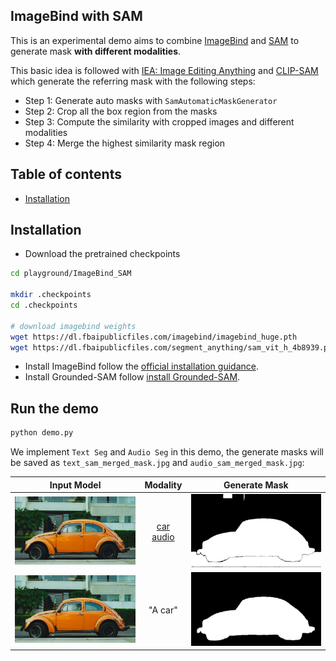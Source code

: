 ## ImageBind with SAM

This is an experimental demo aims to combine [ImageBind](https://github.com/facebookresearch/ImageBind) and [SAM](https://github.com/facebookresearch/segment-anything) to generate mask **with different modalities**.

This basic idea is followed with [IEA: Image Editing Anything](https://github.com/feizc/IEA) and [CLIP-SAM](https://github.com/maxi-w/CLIP-SAM) which generate the referring mask with the following steps:

- Step 1: Generate auto masks with `SamAutomaticMaskGenerator`
- Step 2: Crop all the box region from the masks
- Step 3: Compute the similarity with cropped images and different modalities
- Step 4: Merge the highest similarity mask region

## Table of contents
- [Installation](#installation)


## Installation
- Download the pretrained checkpoints

```bash
cd playground/ImageBind_SAM

mkdir .checkpoints
cd .checkpoints

# download imagebind weights
wget https://dl.fbaipublicfiles.com/imagebind/imagebind_huge.pth
wget https://dl.fbaipublicfiles.com/segment_anything/sam_vit_h_4b8939.pth
```

- Install ImageBind follow the [official installation guidance](https://github.com/facebookresearch/ImageBind#usage).
- Install Grounded-SAM follow [install Grounded-SAM](https://github.com/IDEA-Research/Grounded-Segment-Anything#installation).


## Run the demo
```bash
python demo.py
```

We implement `Text Seg` and `Audio Seg` in this demo, the generate masks will be saved as `text_sam_merged_mask.jpg` and `audio_sam_merged_mask.jpg`:

<div align="center">

| Input Model | Modality | Generate Mask |
|:----:|:----:|:----:|
| ![](./.assets/car_image.jpg) | [car audio](./.assets/car_audio.wav) | ![](https://github.com/IDEA-Research/detrex-storage/blob/main/assets/grounded_sam/imagebind_sam/audio_sam_merged_mask.jpg?raw=true) |
| ![](./.assets/car_image.jpg) | "A car" | ![](https://github.com/IDEA-Research/detrex-storage/blob/main/assets/grounded_sam/imagebind_sam/text_sam_merged_mask.jpg?raw=true) |

</div>